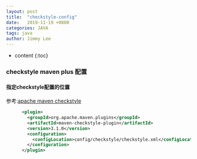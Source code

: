 ```yaml
---
layout: post
title:  "checkstyle-config"
date:   2019-11-19 +0800
categories: JAVA
tags: java
author: Jimmy Lee
---
```


* content
{:toc}


### checkstyle maven plus 配置
#### 指定checkstyle配置的位置  
参考:[apache maven checkstyle](https://maven.apache.org/plugins/maven-checkstyle-plugin/examples/custom-checker-config.html)     
```xml
      <plugin>
        <groupId>org.apache.maven.plugins</groupId>
        <artifactId>maven-checkstyle-plugin</artifactId>
        <version>3.1.0</version>
        <configuration>
          <configLocation>config/checkstyle/checkstyle.xml</configLocation>
        </configuration>
      </plugin>
```
